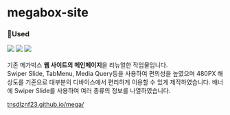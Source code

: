 # megabox-site

### 🌱Used<br/>
<img src="https://img.shields.io/badge/HTML-FF6B6B?style=flat-square&logo=Html5&logoColor=white"/>  <img src="https://img.shields.io/badge/CSS3-18A5D6?style=flat-square&logo=CSS3&logoColor=white"/> <img src="https://img.shields.io/badge/Javascript-FFBB00?style=flat-square&logo=Javascript&logoColor=white"/><br/><br/>
기존 메가박스 <strong>웹 사이트의 메인페이지</strong>을 리뉴얼한 작업물입니다.<br/>
Swiper Slide, TabMenu, Media Query등을 사용하여 편의성을 높였으며 480PX 해상도를 기준으로 대부분의 디바이스에서 편리하게 이용할 수 있게 제작하였습니다.
배너에 Swiper Slide를 사용하여 여러 종류의 정보를 나열하였습니다.

<a href='tnsdlznf23.github.io/mega/'>tnsdlznf23.github.io/mega/</a>
